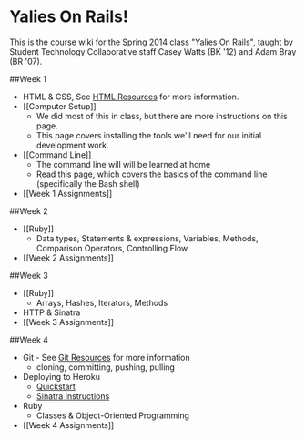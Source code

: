 # Yalies On Rails!
This is the course wiki for the Spring 2014 class "Yalies On Rails", taught by Student Technology Collaborative staff Casey Watts (BK '12) and Adam Bray (BR '07).

##Week 1
- HTML & CSS, See [HTML Resources](Resources#html--css) for more information.
- [[Computer Setup]]
  - We did most of this in class, but there are more instructions on this page.
  - This page covers installing the tools we'll need for our initial development work.
- [[Command Line]]
  - The command line will will be learned at home
  - Read this page, which covers the basics of the command line (specifically the Bash shell)
- [[Week 1 Assignments]]

##Week 2
- [[Ruby]]
  - Data types, Statements & expressions, Variables, Methods, Comparison Operators, Controlling Flow
- [[Week 2 Assignments]]

##Week 3
- [[Ruby]]
  - Arrays, Hashes, Iterators, Methods
- HTTP & Sinatra
- [[Week 3 Assignments]]

##Week 4
- Git - See [Git Resources](Resources#wiki-git) for more information
  - cloning, committing, pushing, pulling
- Deploying to Heroku
  - [Quickstart](https://devcenter.heroku.com/articles/quickstart)
  - [Sinatra Instructions](https://devcenter.heroku.com/articles/rack#sinatra)
- Ruby
  - Classes & Object-Oriented Programming
- [[Week 4 Assignments]]